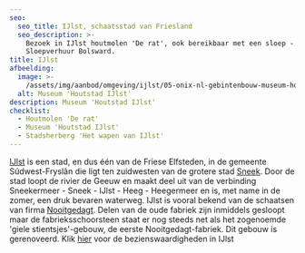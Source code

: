 ```yaml
---
seo:
  seo_title: IJlst, schaatsstad van Friesland
  seo_description: >-
    Bezoek in IJlst houtmolen 'De rat', ook bereikbaar met een sloep - boot van
    Sloepverhuur Bolsward.
title: IJlst
afbeelding:
  image: >-
    /assets/img/aanbod/omgeving/ijlst/05-onix-nl-gebintenbouw-museum-houtstad-ijlst-800x534-1.jpg
  alt: Museum 'Houtstad IJlst'
description: Museum 'Houtstad IJlst'
checklist:
  - Houtmolen 'De rat'
  - Museum 'Houtstad IJlst'
  - Stadsherberg 'Het wapen van IJlst'
---
```


<a target="_blank" rel="noopener" href="https://nl.wikipedia.org/wiki/IJlst_(stad)">IJlst</a>&nbsp;is een stad, en dus één van de Friese Elfsteden, in de gemeente S&uacute;dwest-Frysl&acirc;n die ligt ten zuidwesten van de grotere stad&nbsp;<a target="_blank" rel="noopener" href="https://www.sneek.nl/nl/">Sneek</a>. Door de stad loopt de rivier de Geeuw en maakt deel uit van de verbinding Sneekermeer - Sneek - IJlst - Heeg - Heegermeer en is, met name in de zomer, een druk bevaren waterweg. IJlst is vooral bekend van de schaatsen van firma&nbsp;<a target="_blank" rel="noopener" href="https://nl.wikipedia.org/wiki/Nooitgedagt">Nooitgedagt</a>. Delen van de oude fabriek zijn inmiddels gesloopt maar de fabrieksschoorsteen staat er nog steeds net als het zogenoemde 'giele stientsjes'-gebouw, de eerste Nooitgedagt-fabriek. Dit gebouw is gerenoveerd. Klik <a target="_blank" rel="noopener" href="https://nl.wikipedia.org/wiki/Lijst_van_rijksmonumenten_in_IJlst">hier</a> voor de bezienswaardigheden in IJlst

&nbsp;

&nbsp;

